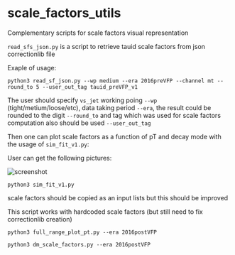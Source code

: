# scale_factors_utils
Complementary scripts for scale factors visual representation 

`read_sfs_json.py` is a script to retrieve tauid scale factors from json correctionlib file

Exaple of usage:

```
python3 read_sf_json.py --wp medium --era 2016preVFP --channel mt --round_to 5 --user_out_tag tauid_preVFP_v1
```

The user should specify `vs_jet` working poing `--wp` (tight/metium/loose/etc), data taking period `--era`,
the result could be rounded to the digit `--round_to` and tag which was used for scale factors computation
also should be used `--user_out_tag`     


Then one can plot scale factors as a function of pT and decay mode with the usage of `sim_fit_v1.py`:

User can get the following pictures:

![screenshot](2016postVFP_scale_factors_pt.png)

```
python3 sim_fit_v1.py
```

scale factors should be copied as an input lists but this should be improved 

This script works with hardcoded scale factors (but still need to fix correctionlib creation)

```
python3 full_range_plot_pt.py --era 2016postVFP
```

```
python3 dm_scale_factors.py --era 2016postVFP
```